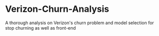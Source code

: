 # Verizon-Churn-Analysis
A thorough analysis on Verizon's churn problem and model selection for stop churning as well as front-end
